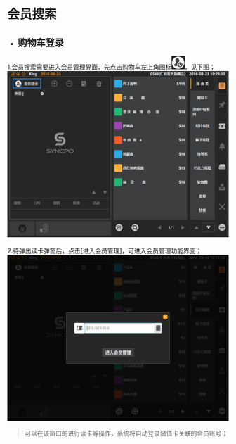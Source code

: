 # 会员搜索  
* ## 购物车登录  
1.会员搜索需要进入会员管理界面，先点击购物车左上角图标![](会员icon.png)，见下图；  
![](6.1会员登陆.png)  
<br />
2.待弹出读卡弹窗后，点击[进入会员管理]，可进入会员管理功能界面；  
![](6.2扫码登陆.png)  
> 可以在该窗口的进行读卡等操作，系统将自动登录储值卡关联的会员账号；
<br />


